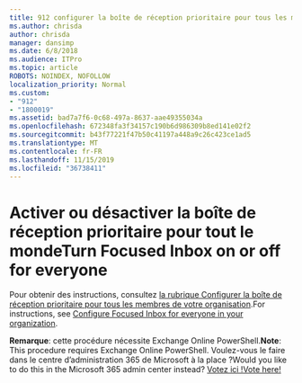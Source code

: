 ```yaml
---
title: 912 configurer la boîte de réception prioritaire pour tous les membres de votre organisation
ms.author: chrisda
author: chrisda
manager: dansimp
ms.date: 6/8/2018
ms.audience: ITPro
ms.topic: article
ROBOTS: NOINDEX, NOFOLLOW
localization_priority: Normal
ms.custom:
- "912"
- "1800019"
ms.assetid: bad7a7f6-0c68-497a-8637-aae49355034a
ms.openlocfilehash: 672348fa3f34157c190b6d986309b8ed141e02f2
ms.sourcegitcommit: b43f77221f47b50c41197a448a9c26c423ce1ad5
ms.translationtype: MT
ms.contentlocale: fr-FR
ms.lasthandoff: 11/15/2019
ms.locfileid: "36738411"
---
```

# <a name="turn-focused-inbox-on-or-off-for-everyone"></a><span data-ttu-id="24032-102">Activer ou désactiver la boîte de réception prioritaire pour tout le monde</span><span class="sxs-lookup"><span data-stu-id="24032-102">Turn Focused Inbox on or off for everyone</span></span>

<span data-ttu-id="24032-103">Pour obtenir des instructions, consultez [la rubrique Configurer la boîte de réception prioritaire pour tous les membres de votre organisation](https://docs.microsoft.com/office365/admin/setup/configure-focused-inbox).</span><span class="sxs-lookup"><span data-stu-id="24032-103">For instructions, see [Configure Focused Inbox for everyone in your organization](https://docs.microsoft.com/office365/admin/setup/configure-focused-inbox).</span></span>

<span data-ttu-id="24032-104">**Remarque**: cette procédure nécessite Exchange Online PowerShell.</span><span class="sxs-lookup"><span data-stu-id="24032-104">**Note**: This procedure requires Exchange Online PowerShell.</span></span> <span data-ttu-id="24032-105">Voulez-vous le faire dans le centre d’administration 365 de Microsoft à la place ?</span><span class="sxs-lookup"><span data-stu-id="24032-105">Would you like to do this in the Microsoft 365 admin center instead?</span></span> [<span data-ttu-id="24032-106">Votez ici !</span><span class="sxs-lookup"><span data-stu-id="24032-106">Vote here!</span></span>](https://go.microsoft.com/fwlink/p/?linkid=862489)
